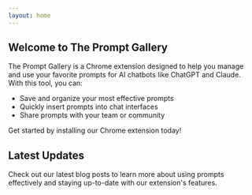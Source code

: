 ```yaml
---
layout: home
---
```


## Welcome to The Prompt Gallery

The Prompt Gallery is a Chrome extension designed to help you manage and use your favorite prompts for AI chatbots like ChatGPT and Claude. With this tool, you can:

- Save and organize your most effective prompts
- Quickly insert prompts into chat interfaces
- Share prompts with your team or community

Get started by installing our Chrome extension today!

## Latest Updates

Check out our latest blog posts to learn more about using prompts effectively and staying up-to-date with our extension's features.